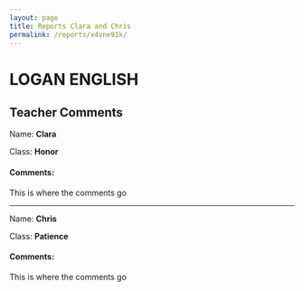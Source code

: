 ```yaml
---
layout: page
title: Reports Clara and Chris
permalink: /reports/x4vne91k/
---
```


# **LOGAN ENGLISH**

## Teacher Comments

Name: **Clara**

Class: **Honor**

#### Comments:

This is where the comments go

---
Name: **Chris**

Class: **Patience**

#### Comments:

This is where the comments go

